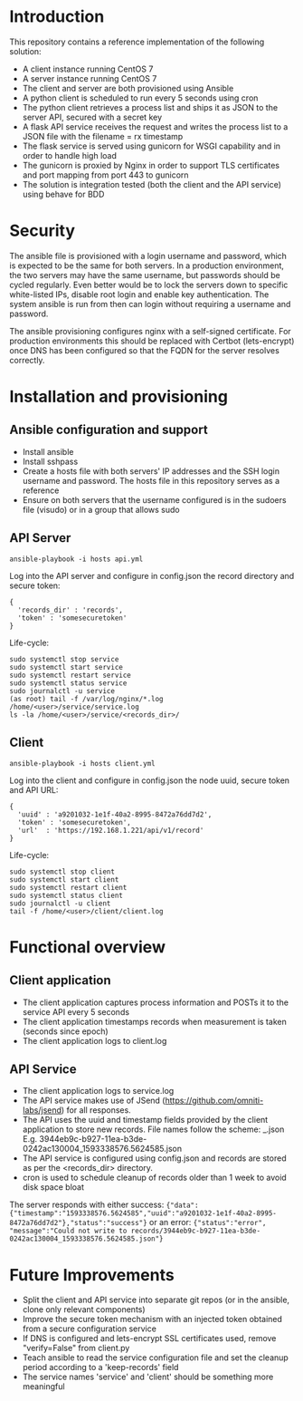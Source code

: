 # Introduction

This repository contains a reference implementation of the following solution:

* A client instance running CentOS 7
* A server instance running CentOS 7
* The client and server are both provisioned using Ansible
* A python client is scheduled to run every 5 seconds using cron
* The python client retrieves a process list and ships it as JSON to the server API, secured with a secret key
* A flask API service receives the request and writes the process list to a JSON file with the filename = rx timestamp
* The flask service is served using gunicorn for WSGI capability and in order to handle high load
* The gunicorn is proxied by Nginx in order to support TLS certificates and port mapping from port 443 to gunicorn
* The solution is integration tested (both the client and the API service) using behave for BDD

# Security
The ansible file is provisioned with a login username and password, which is expected to be the same for both servers.
In a production environment, the two servers may have the same username, but passwords should be cycled regularly. Even
better would be to lock the servers down to specific white-listed IPs, disable root login and enable key authentication.
The system ansible is run from then can login without requiring a username and password. 

The ansible provisioning configures nginx with a self-signed certificate. For production environments this should be
replaced with Certbot (lets-encrypt) once DNS has been configured so that the FQDN for the server resolves correctly.


# Installation and provisioning
## Ansible configuration and support
* Install ansible
* Install sshpass
* Create a hosts file with both servers' IP addresses and the SSH login username and password. The hosts file in this 
repository  serves as a reference
* Ensure on both servers that the username configured is in the sudoers file (visudo) or in a group that allows sudo

## API Server
```ansible-playbook -i hosts api.yml```

Log into the API server and configure in config.json the record directory and secure token:

```
{
  'records_dir' : 'records',
  'token' : 'somesecuretoken'
}
```

Life-cycle:

```
sudo systemctl stop service
sudo systemctl start service
sudo systemctl restart service
sudo systemctl status service
sudo journalctl -u service
(as root) tail -f /var/log/nginx/*.log /home/<user>/service/service.log
ls -la /home/<user>/service/<records_dir>/
```

## Client

```ansible-playbook -i hosts client.yml```

Log into the client and configure in config.json the node uuid, secure token and API URL:

```
{
  'uuid' : 'a9201032-1e1f-40a2-8995-8472a76dd7d2',
  'token' : 'somesecuretoken',
  'url'  : 'https://192.168.1.221/api/v1/record'
}
```

Life-cycle:

```
sudo systemctl stop client
sudo systemctl start client
sudo systemctl restart client
sudo systemctl status client
sudo journalctl -u client
tail -f /home/<user>/client/client.log
```

# Functional overview
## Client application
* The client application captures process information and POSTs it to the service API every 5 seconds
* The client application timestamps records when measurement is taken (seconds since epoch)
* The client application logs to client.log

## API Service
* The client application logs to service.log
* The API service makes use of JSend (https://github.com/omniti-labs/jsend) for all responses.
* The API uses the uuid and timestamp fields provided by the client application to store new records. File names follow
the scheme: <uuid>_<timestamp>.json E.g. 3944eb9c-b927-11ea-b3de-0242ac130004_1593338576.5624585.json
* The API service is configured using config.json and records are stored as per the <records_dir> directory.  
* cron is used to schedule cleanup of records older than 1 week to avoid disk space bloat

The server responds with either success:
```{"data":{"timestamp":"1593338576.5624585","uuid":"a9201032-1e1f-40a2-8995-8472a76dd7d2"},"status":"success"}```
or an error:
```{"status":"error", "message":"Could not write to records/3944eb9c-b927-11ea-b3de-0242ac130004_1593338576.5624585.json"}```

# Future Improvements
* Split the client and API service into separate git repos (or in the ansible, clone only relevant components)
* Improve the secure token mechanism with an injected token obtained from a secure configuration service
* If DNS is configured and lets-encrypt SSL certificates used, remove "verify=False" from client.py
* Teach ansible to read the service configuration file and set the cleanup period according to a 'keep-records' field
* The service names 'service' and 'client' should be something more meaningful


